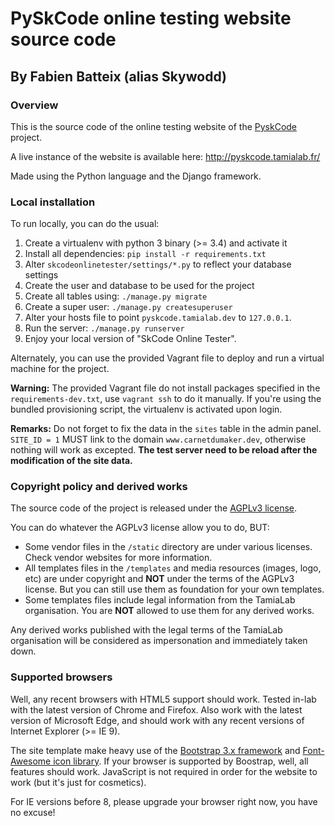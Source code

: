 # PySkCode online testing website source code
## By Fabien Batteix (alias Skywodd)

### Overview

This is the source code of the online testing website of the [PyskCode](https://github.com/tamiaLab/PySkCode) project.

A live instance of the website is available here: <http://pyskcode.tamialab.fr/>

Made using the Python language and the Django framework.

### Local installation

To run locally, you can do the usual:

1. Create a virtualenv with python 3 binary (>= 3.4) and activate it
2. Install all dependencies:
    ``pip install -r requirements.txt``
3. Alter ``skcodeonlinetester/settings/*.py`` to reflect your database settings
4. Create the user and database to be used for the project
5. Create all tables using:
    ``./manage.py migrate``
6. Create a super user:
    ``./manage.py createsuperuser``
7. Alter your hosts file to point ``pyskcode.tamialab.dev`` to ``127.0.0.1``.
8. Run the server:
    ``./manage.py runserver``
9. Enjoy your local version of "SkCode Online Tester".

Alternately, you can use the provided Vagrant file to deploy and run a virtual machine for the project.

**Warning:** The provided Vagrant file do not install packages specified in the ``requirements-dev.txt``, 
use ``vagrant ssh`` to do it manually. If you're using the bundled provisioning script, 
the virtualenv is activated upon login.

**Remarks:** Do not forget to fix the data in the ``sites`` table in the admin panel.
``SITE_ID = 1`` MUST link to the domain ``www.carnetdumaker.dev``, otherwise nothing will work as excepted.
**The test server need to be reload after the modification of the site data.** 

### Copyright policy and derived works

The source code of the project is released under the [AGPLv3 license](https://www.gnu.org/licenses/agpl-3.0.fr.html). 

You can do whatever the AGPLv3 license allow you to do, BUT:
- Some vendor files in the ``/static`` directory are under various licenses. Check vendor websites for more information.
- All templates files in the ``/templates`` and media resources (images, logo, etc) are under copyright and **NOT** 
under the terms of the AGPLv3 license. But you can still use them as foundation for your own templates.
- Some templates files include legal information from the TamiaLab organisation. 
You are **NOT** allowed to use them for any derived works.

Any derived works published with the legal terms of the TamiaLab organisation will be 
considered as impersonation and immediately taken down.

### Supported browsers

Well, any recent browsers with HTML5 support should work.
Tested in-lab with the latest version of Chrome and Firefox.
Also work with the latest version of Microsoft Edge, 
and should work with any recent versions of Internet Explorer (>= IE 9).

The site template make heavy use of the [Bootstrap 3.x framework](http://getbootstrap.com/) 
and [Font-Awesome icon library](http://fortawesome.github.io/Font-Awesome/). 
If your browser is supported by Boostrap, well, all features should work. 
JavaScript is not required in order for the website to work (but it's just for cosmetics).

For IE versions before 8, please upgrade your browser right now, you have no excuse!
